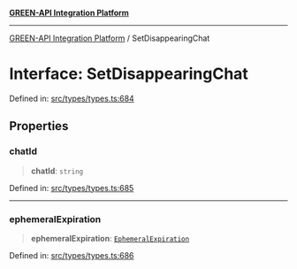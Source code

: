 [**GREEN-API Integration Platform**](../README.md)

***

[GREEN-API Integration Platform](../globals.md) / SetDisappearingChat

# Interface: SetDisappearingChat

Defined in: [src/types/types.ts:684](https://github.com/green-api/greenapi-integration/blob/63683bb8d19b76d9e4ce6bd0a8121d8d2cf428af/src/types/types.ts#L684)

## Properties

### chatId

> **chatId**: `string`

Defined in: [src/types/types.ts:685](https://github.com/green-api/greenapi-integration/blob/63683bb8d19b76d9e4ce6bd0a8121d8d2cf428af/src/types/types.ts#L685)

***

### ephemeralExpiration

> **ephemeralExpiration**: [`EphemeralExpiration`](../type-aliases/EphemeralExpiration.md)

Defined in: [src/types/types.ts:686](https://github.com/green-api/greenapi-integration/blob/63683bb8d19b76d9e4ce6bd0a8121d8d2cf428af/src/types/types.ts#L686)
